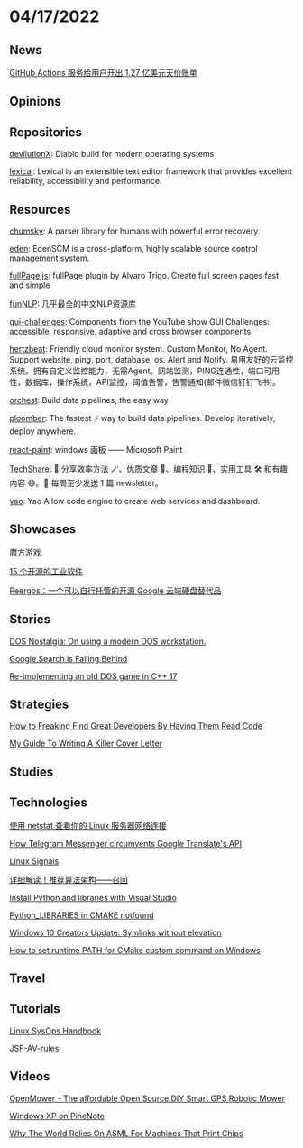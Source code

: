 # 04/17/2022

## News
[GitHub Actions 服务给用户开出 1.27 亿美元天价账单](https://www.oschina.net/news/191312/github-action-sky-high-bill)

## Opinions

## Repositories
[devilutionX](https://github.com/diasurgical/devilutionX): Diablo build for modern operating systems

[lexical](https://github.com/facebook/lexical): Lexical is an extensible text editor framework that provides excellent reliability, accessibility and performance.

## Resources
[chumsky](https://github.com/zesterer/chumsky): A parser library for humans with powerful error recovery.

[eden](https://github.com/facebookexperimental/eden): EdenSCM is a cross-platform, highly scalable source control management system.

[fullPage.js](https://github.com/alvarotrigo/fullPage.js): fullPage plugin by Alvaro Trigo. Create full screen pages fast and simple

[funNLP](https://github.com/fighting41love/funNLP): 几乎最全的中文NLP资源库

[gui-challenges](https://github.com/argyleink/gui-challenges): Components from the YouTube show GUI Challenges: accessible, responsive, adaptive and cross browser components.

[hertzbeat](https://github.com/dromara/hertzbeat): Friendly cloud monitor system. Custom Monitor, No Agent. Support website, ping, port, database, os. Alert and Notify. 易用友好的云监控系统。拥有自定义监控能力，无需Agent。网站监测，PING连通性，端口可用性，数据库，操作系统，API监控，阈值告警，告警通知(邮件微信钉钉飞书)。

[orchest](https://github.com/orchest/orchest): Build data pipelines, the easy way

[ploomber](https://github.com/ploomber/ploomber): The fastest ⚡️ way to build data pipelines. Develop iteratively, deploy anywhere.

[react-paint](https://github.com/pengfeiw/react-paint): windows 画板 —— Microsoft Paint

[TechShare](https://github.com/lcomplete/TechShare): 🌟 分享效率方法 🪄、优质文章 📑、编程知识 🎹、实用工具 🛠️ 和有趣内容 😄。💌 每周至少发送 1 篇 newsletter。

[yao](https://github.com/YaoApp/yao): Yao A low code engine to create web services and dashboard.

## Showcases
[魔方游戏](https://pengfeiw.github.io/rubiks-cube/)

[15 个开源的工业软件](https://my.oschina.net/u/3859945/blog/5511518)

[Peergos：一个可以自行托管的开源 Google 云端硬盘替代品](https://linux.cn/article-14466-1.html)

## Stories
[DOS Nostalgia: On using a modern DOS workstation.](http://c0de517e.blogspot.com/2022/04/dos-nostalgia-on-using-modern-dos.html)

[Google Search is Falling Behind](https://www.surgehq.ai//blog/google-search-is-falling-behind)

[Re-implementing an old DOS game in C++ 17](https://lethalguitar.wordpress.com/2019/05/28/re-implementing-an-old-dos-game-in-c-17/)

## Strategies
[How to Freaking Find Great Developers By Having Them Read Code](https://freakingrectangle.wordpress.com/2022/04/15/how-to-freaking-hire-great-developers/)

[My Guide To Writing A Killer Cover Letter](https://www.careerfair.io/reviews/cover-letter-guide)

## Studies

## Technologies
[使用 netstat 查看你的 Linux 服务器网络连接](https://linux.cn/article-14461-1.html)

[How Telegram Messenger circumvents Google Translate's API](https://danpetrov.xyz/programming/2021/12/30/telegram-google-translate.html)

[Linux Signals](https://devopedia.org/linux-signals)

[详细解读！推荐算法架构——召回](https://my.oschina.net/qcloudcommunity/blog/5513613)

[Install Python and libraries with Visual Studio](https://www.annytab.com/install-python-and-libraries-with-visual-studio/)

[Python_LIBRARIES in CMAKE notfound](https://stackoverflow.com/questions/38842019/python-libraries-in-cmake-notfound)

[Windows 10 Creators Update: Symlinks without elevation](https://www.ghacks.net/2016/12/04/windows-10-creators-update-symlinks-without-elevation/)

[How to set runtime PATH for CMake custom command on Windows](https://stackoverflow.com/questions/28533012/how-to-set-runtime-path-for-cmake-custom-command-on-windows?msclkid=58fac1f2ba8011eca7c31cf90c703d3d)

## Travel

## Tutorials
[Linux SysOps Handbook](https://abarrak.gitbook.io/linux-sysops-handbook)

[JSF-AV-rules](https://www.stroustrup.com/JSF-AV-rules.pdf)

## Videos
[OpenMower - The affordable Open Source DIY Smart GPS Robotic Mower](https://www.youtube.com/watch?v=BSF04i3zNGw)

[Windows XP on PineNote](https://www.youtube.com/watch?v=m_XRdHec154)

[Why The World Relies On ASML For Machines That Print Chips](https://www.youtube.com/watch?v=iSVHp6CAyQ8)
